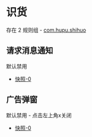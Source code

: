 # 识货

存在 2 规则组 - [com.hupu.shihuo](/src/apps/com.hupu.shihuo.ts)

## 请求消息通知

默认禁用

- [快照-0](https://i.gkd.li/i/13704887)

## 广告弹窗

默认禁用 - 点击左上角x关闭

- [快照-0](https://i.gkd.li/i/13115664)
